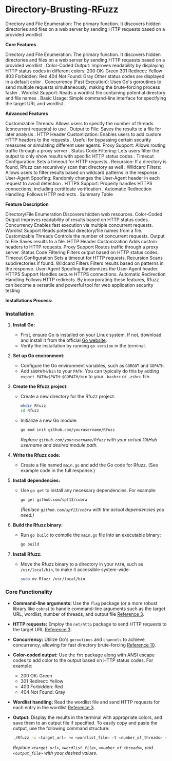 # Directory-Brusting-RFuzz
Directory and File Enumeration: The primary function. It discovers hidden directories and files on a web server by sending HTTP requests based on a provided wordlist

**Core Features**

Directory and File Enumeration: The primary function. It discovers hidden directories and files on a web server by sending HTTP requests based on a provided wordlist .
Color-Coded Output: Improves readability by displaying HTTP status codes in different colors:
200 OK: Green
301 Redirect: Yellow
403 Forbidden: Red
404 Not Found: Gray
Other status codes are displayed in a default color .
Concurrency (Fast Execution): Uses Go's goroutines to send multiple requests simultaneously, making the brute-forcing process faster .
Wordlist Support: Reads a wordlist file containing potential directory and file names .
Basic Usage: Simple command-line interface for specifying the target URL and wordlist .

**Advanced Features**

Customizable Threads: Allows users to specify the number of threads (concurrent requests) to use .
Output to File: Saves the results to a file for later analysis .
HTTP Header Customization: Enables users to add custom HTTP headers to the requests . Useful for bypassing certain security measures or simulating different user agents.
Proxy Support: Allows routing traffic through a proxy server .
Status Code Filtering: Lets users filter the output to only show results with specific HTTP status codes .
Timeout Configuration: Sets a timeout for HTTP requests .
Recursion: If a directory is found, Rfuzz can recursively scan that directory as well .
Wildcard Filters: Allows users to filter results based on wildcard patterns in the response .
User-Agent Spoofing: Randomly changes the User-Agent header in each request to avoid detection .
HTTPS Support: Properly handles HTTPS connections, including certificate verification .
Automatic Redirection Handling: Follows HTTP redirects .
Summary Table

**Feature	Description** 

Directory/File Enumeration	Discovers hidden web resources.
Color-Coded Output	Improves readability of results based on HTTP status codes.
Concurrency	Enables fast execution via multiple concurrent requests.
Wordlist Support	Reads potential directory/file names from a file.
Customizable Threads	Controls the number of concurrent requests.
Output to File	Saves results to a file.
HTTP Header Customization	Adds custom headers to HTTP requests.
Proxy Support	Routes traffic through a proxy server.
Status Code Filtering	Filters output based on HTTP status codes.
Timeout Configuration	Sets a timeout for HTTP requests.
Recursion	Scans subdirectories if found.
Wildcard Filters	Filters results based on patterns in the response.
User-Agent Spoofing	Randomizes the User-Agent header.
HTTPS Support	Handles secure HTTPS connections.
Automatic Redirection Handling	Follows HTTP redirects.
By incorporating these features, Rfuzz can become a versatile and powerful tool for web application security testing

**Installations Process:**

### Installation

1.  **Install Go:**

    *   First, ensure Go is installed on your Linux system. If not, download and install it from the official [Go website](https://go.dev/dl/).
    *   Verify the installation by running `go version` in the terminal.
2.  **Set up Go environment:**

    *   Configure the Go environment variables, such as `GOROOT` and `GOPATH`.
    *   Add `$GOPATH/bin` to your `PATH`.  You can typically do this by adding `export PATH=$PATH:$GOPATH/bin` to your `.bashrc` or `.zshrc` file.
3.  **Create the Rfuzz project:**

    *   Create a new directory for the Rfuzz project:

        ```bash
        mkdir Rfuzz
        cd Rfuzz
        ```
    *   Initialize a new Go module:

        ```bash
        go mod init github.com/yourusername/Rfuzz
        ```

        *Replace `github.com/yourusername/Rfuzz` with your actual GitHub username and desired module path.*
4.  **Write the Rfuzz code:**

    *   Create a file named `main.go` and add the Go code for Rfuzz. (See example code in the full response.)
5.  **Install dependencies:**

    *   Use `go get` to install any necessary dependencies.  For example:

        ```bash
        go get github.com/spf13/cobra
        ```

        *(Replace `github.com/spf13/cobra` with the actual dependencies you need.)*
6.  **Build the Rfuzz binary:**

    *   Run `go build` to compile the `main.go` file into an executable binary:

        ```bash
        go build
        ```
7.  **Install Rfuzz:**

    *   Move the Rfuzz binary to a directory in your `PATH`, such as `/usr/local/bin`, to make it accessible system-wide:

        ```bash
        sudo mv Rfuzz /usr/local/bin
        ```

### Core Functionality

*   **Command-line arguments:** Use the `flag` package (or a more robust library like `cobra`) to handle command-line arguments such as the target URL, wordlist, number of threads, and output file [Reference 3]().
*   **HTTP requests:** Employ the `net/http` package to send HTTP requests to the target URL [Reference 3]().
*   **Concurrency:** Utilize Go's `goroutines` and `channels` to achieve concurrency, allowing for fast directory brute-forcing [Reference 10]().
*   **Color-coded output:** Use the `fmt` package along with ANSI escape codes to add color to the output based on HTTP status codes. For example:
    *   200 OK: Green
    *   301 Redirect: Yellow
    *   403 Forbidden: Red
    *   404 Not Found: Gray
*   **Wordlist handling:** Read the wordlist file and send HTTP requests for each entry in the wordlist [Reference 3]().
*   **Output:** Display the results in the terminal with appropriate colors, and save them to an output file if specified. To easily copy and paste the output, use the following command structure:

    ```bash
    ./Rfuzz -u <target_url> -w <wordlist_file> -t <number_of_threads> -o <output_file>
    ```

    *Replace `<target_url>`, `<wordlist_file>`, `<number_of_threads>`, and `<output_file>` with your desired values.*
 
